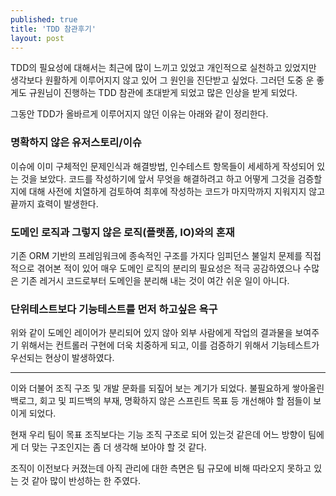 ```yaml
---
published: true
title: 'TDD 참관후기'
layout: post
---
```


TDD의 필요성에 대해서는 최근에 많이 느끼고 있었고 개인적으로 실천하고 있었지만 생각보다 원활하게 이루어지지 않고 있어 그 원인을 진단받고 싶었다. 그러던 도중 운 좋게도 규원님이 진행하는 TDD 참관에 초대받게 되었고 많은 인상을 받게 되었다.

그동안 TDD가 올바르게 이루어지지 않던 이유는 아래와 같이 정리한다.

### 명확하지 않은 유저스토리/이슈

이슈에 이미 구체적인 문제인식과 해결방법, 인수테스트 항목들이 세세하게 작성되어 있는 것을 보았다. 코드를 작성하기에 앞서 무엇을 해결하려고 하고 어떻게 그것을 검증할지에 대해 사전에 치열하게 검토하여 최후에 작성하는 코드가 마지막까지 지워지지 않고 끝까지 효력이 발생한다.

### 도메인 로직과 그렇지 않은 로직(플랫폼, IO)와의 혼재

기존 ORM 기반의 프레임워크에 종속적인 구조를 가지다 임피던스 불일치 문제를 직접적으로 겪어본 적이 있어 매우 도메인 로직의 분리의 필요성은 적극 공감하였으나 수많은 기존 레거시 코드로부터 도메인을 분리해 내는 것이 여간 쉬운 일이 아니다.

### 단위테스트보다 기능테스트를 먼저 하고싶은 욕구

위와 같이 도메인 레이어가 분리되어 있지 않아 외부 사람에게 작업의 결과물을 보여주기 위해서는 컨트롤러 구현에 더욱 치중하게 되고, 이를 검증하기 위해서 기능테스트가 우선되는 현상이 발생하였다.

-----------------

이와 더불어 조직 구조 및 개발 문화를 되짚어 보는 계기가 되었다.
불필요하게 쌓아올린 백로그, 회고 및 피드백의 부재, 명확하지 않은 스프린트 목표 등 개선해야 할 점들이 보이게 되었다.

현재 우리 팀이 목표 조직보다는 기능 조직 구조로 되어 있는것 같은데 어느 방향이 팀에게 더 맞는 구조인지는 좀 더 생각해 보아야 할 것 같다.

조직이 이전보다 커졌는데 아직 관리에 대한 측면은 팀 규모에 비해 따라오지 못하고 있는 것 같아 많이 반성하는 한 주였다.
